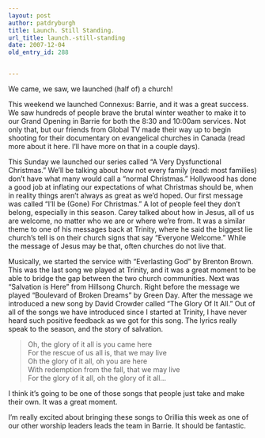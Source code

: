 ```yaml
---
layout: post
author: patdryburgh
title: Launch. Still Standing.
url_title: launch.-still-standing
date: 2007-12-04
old_entry_id: 288


---
```


We came, we saw, we launched (half of) a church!

This weekend we launched Connexus: Barrie, and it was a great success. We saw hundreds of people brave the brutal winter weather to make it to our Grand Opening in Barrie for both the 8:30 and 10:00am services. Not only that, but our friends from Global TV made their way up to begin shooting for their documentary on evangelical churches in Canada (read more about it here. I’ll have more on that in a couple days).

This Sunday we launched our series called “A Very Dysfunctional Christmas.” We’ll be talking about how not every family (read: most families) don’t have what many would call a “normal Christmas.” Hollywood has done a good job at inflating our expectations of what Christmas should be, when in reality things aren’t always as great as we’d hoped. Our first message was called “I’ll be (Gone) For Christmas.” A lot of people feel they don’t belong, especially in this season. Carey talked about how in Jesus, all of us are welcome, no matter who we are or where we’re from. It was a similar theme to one of his messages back at Trinity, where he said the biggest lie church’s tell is on their church signs that say “Everyone Welcome.” While the message of Jesus may be that, often churches do not live that.

Musically, we started the service with “Everlasting God” by Brenton Brown.  This was the last song we played at Trinity, and it was a great moment to be able to bridge the gap between the two church communities.  Next was “Salvation is Here” from Hillsong Church.  Right before the message we played “Boulevard of Broken Dreams” by Green Day.  After the message we introduced a new song by David Crowder called “The Glory Of It All.”  Out of all of the songs we have introduced since I started at Trinity, I have never heard such positive feedback as we got for this song.  The lyrics really speak to the season, and the story of salvation.

<blockquote>Oh, the glory of it all is you came here<br />
For the rescue of us all is, that we may live<br />
Oh the glory of it all, oh you are here<br />
With redemption from the fall, that we may live<br />
For the glory of it all, oh the glory of it all&hellip;</blockquote>

I think it’s going to be one of those songs that people just take and make their own.  It was a great moment.

I’m really excited about bringing these songs to Orillia this week as one of our other worship leaders leads the team in Barrie.  It should be fantastic.